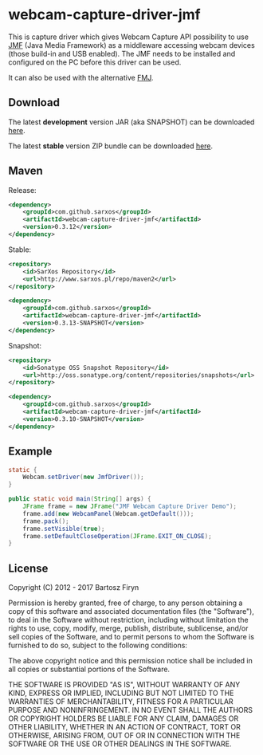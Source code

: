 # webcam-capture-driver-jmf

This is capture driver which gives Webcam Capture API
possibility to use [JMF](http://www.oracle.com/technetwork/java/javase/download-142937.html)
(Java Media Framework) as a middleware accessing webcam devices 
(those build-in and USB enabled). The JMF needs to be installed 
and configured on the PC before this driver can be used.

It can also be used with the alternative [FMJ](http://fmj-sf.net/).

## Download

The latest **development** version JAR (aka SNAPSHOT) can be downloaded [here](https://oss.sonatype.org/service/local/artifact/maven/redirect?r=snapshots&g=com.github.sarxos&a=webcam-capture-driver-jmf&v=0.3.13-SNAPSHOT).

The latest **stable** version ZIP bundle can be downloaded [here](http://repo.sarxos.pl/maven2/com/github/sarxos/webcam-capture-driver-jmf/0.3.12/webcam-capture-driver-jmf-0.3.12-dist.zip).


## Maven

Release:

```xml
<dependency>
	<groupId>com.github.sarxos</groupId>
	<artifactId>webcam-capture-driver-jmf</artifactId>
	<version>0.3.12</version>
</dependency>
```

Stable:

```xml
<repository>
	<id>SarXos Repository</id>
	<url>http://www.sarxos.pl/repo/maven2</url>
</repository>
```
```xml
<dependency>
	<groupId>com.github.sarxos</groupId>
	<artifactId>webcam-capture-driver-jmf</artifactId>
	<version>0.3.13-SNAPSHOT</version>
</dependency>
```

Snapshot:

```xml
<repository>
    <id>Sonatype OSS Snapshot Repository</id>
    <url>http://oss.sonatype.org/content/repositories/snapshots</url>
</repository>
```
```xml
<dependency>
    <groupId>com.github.sarxos</groupId>
    <artifactId>webcam-capture-driver-jmf</artifactId>
    <version>0.3.10-SNAPSHOT</version>
</dependency>
```

## Example

```java
static {
	Webcam.setDriver(new JmfDriver());
}

public static void main(String[] args) {
	JFrame frame = new JFrame("JMF Webcam Capture Driver Demo");
	frame.add(new WebcamPanel(Webcam.getDefault()));
	frame.pack();
	frame.setVisible(true);
	frame.setDefaultCloseOperation(JFrame.EXIT_ON_CLOSE);
}
```

## License

Copyright (C) 2012 - 2017 Bartosz Firyn

Permission is hereby granted, free of charge, to any person obtaining a copy of this software and associated documentation files (the "Software"), to deal in the Software without restriction, including without limitation the rights to use, copy, modify, merge, publish, distribute, sublicense, and/or sell copies of the Software, and to permit persons to whom the Software is furnished to do so, subject to the following conditions:

The above copyright notice and this permission notice shall be included in all copies or substantial portions of the Software.

THE SOFTWARE IS PROVIDED "AS IS", WITHOUT WARRANTY OF ANY KIND, EXPRESS OR IMPLIED, INCLUDING BUT NOT LIMITED TO THE WARRANTIES OF MERCHANTABILITY, FITNESS FOR A PARTICULAR PURPOSE AND NONINFRINGEMENT. IN NO EVENT SHALL THE AUTHORS OR COPYRIGHT HOLDERS BE LIABLE FOR ANY CLAIM, DAMAGES OR OTHER LIABILITY, WHETHER IN AN ACTION OF CONTRACT, TORT OR OTHERWISE, ARISING FROM, OUT OF OR IN CONNECTION WITH THE SOFTWARE OR THE USE OR OTHER DEALINGS IN THE SOFTWARE.


